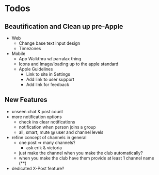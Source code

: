 # Todos

## Beautification and Clean up pre-Apple
  - Web
    - Change base text input design
    - Timezones
  - Mobile
    - App Walkthru w/ parralax thing
    - Icons and Image/loading up to the apple standard
    - Apple Guidelines
      - Link to site in Settings
      - Add link to user support
      - Add link for feedback

## New Features
  - unseen chat & post count
  - more notification options
    - check ins clear notifications
    - notification when person joins a group
    - all, smart, mute @ user and channel levels
  - refine concept of channels in general
    - one post => many channels?
      - ask erik & victoria
    - just make the channel when you make the club automatically?
    - when you make the club have them provide at least 1 channel name (**)
  - dedicated X-Post feature?
